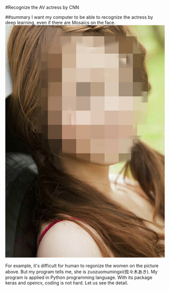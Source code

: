 #Recognize the AV actress by CNN

##summary
I want my computer to be able to recognize the actress by deep learning, even if there are Mosaics on the face.
![zuozuomumingxi](https://github.com/scnuhealthy/Recognize_the_AV_Actress/blob/master/predict_photo/photo/zuozuomumingxi.jpg)    

For example, it's difficult for human to regonize the women on the picture above. But my program tells me, she is zuozuomumingxi(佐々木あき). My program is applied in Python programming language. With its package keras and opencv, coding is not hard. Let us see the detail.
